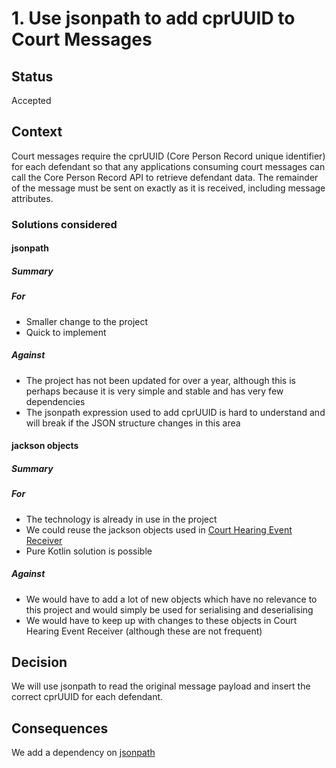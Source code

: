 # 1. Use jsonpath to add cprUUID to Court Messages

## Status

Accepted

## Context

Court messages require the cprUUID (Core Person Record unique identifier) for each defendant so that any applications consuming court messages can call the Core Person Record API to retrieve defendant data. The remainder of the message must be sent on exactly as it is received, including message attributes.

### Solutions considered

#### jsonpath

##### Summary

##### For

- Smaller change to the project
- Quick to implement

##### Against

- The project has not been updated for over a year, although this is perhaps because it is very simple and stable and has very few dependencies
- The jsonpath expression used to add cprUUID is hard to understand and will break if the JSON structure changes in this area

#### jackson objects

##### Summary

##### For

- The technology is already in use in the project
- We could reuse the jackson objects used in [Court Hearing Event Receiver](https://github.com/ministryofjustice/court-hearing-event-receiver)
- Pure Kotlin solution is possible

##### Against

- We would have to add a lot of new objects which have no relevance to this project and would simply be used for serialising and deserialising
- We would have to keep up with changes to these objects in Court Hearing Event Receiver (although these are not frequent)

## Decision

We will use jsonpath to read the original message payload and insert the correct cprUUID for each defendant.

## Consequences

We add a dependency on [jsonpath](https://github.com/json-path/JsonPath)
